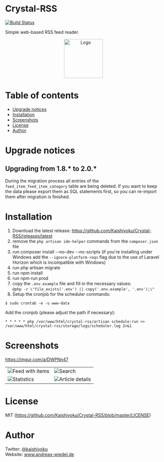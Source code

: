 # Crystal-RSS

[![Build Status](https://travis-ci.org/Kaishiyoku/Crystal-RSS.svg?branch=master)](https://travis-ci.org/Kaishiyoku/Crystal-RSS)

Simple web-based RSS feed reader.

<p align="center">
 <img src="https://crystal-rss.rocks/img/logo.svg" alt="Logo" width="125"/>
</p>

Table of contents
=================
  * [Upgrade notices](#upgrade-notices)
  * [Installation](#installation)
  * [Screenshots](#screenshots)
  * [License](#license)
  * [Author](#author)

Upgrade notices
===============

Upgrading from 1.8.* to 2.0.*
---------------------------
During the migration process all entries of the `feed_item_feed_item_category` table are being deleted.
If you want to keep the data please export them as SQL statements first, so you can re-import them after migration is finished. 

Installation
============
1. Download the latest release: https://github.com/Kaishiyoku/Crystal-RSS/releases/latest
2. remove the `php artisan ide-helper` commands from the `composer.json` file
3. run composer install --no-dev --no-scripts (if you're installing under Windows add the `--ignore-platform-reqs` flag due to the use of Laravel Horizon which is incompatible with Windows)
4. run php artisan migrate
5. run npm install
6. run npm run prod
7. copy the `.env.example` file and fill in the necessary values:  
`@php -r \"file_exists('.env') || copy('.env.example', '.env');\"`
8. Setup the cronjob for the scheduler commands:  
```
$ sudo crontab -e -u www-data
```
Add the cronjob (please adjust the path if necessary):
```
* * * * * php /var/www/html/crystal-rss/artisan schedule:run >> /var/www/html/crystal-rss/storage/logs/scheduler.log 2>&1
```

Screenshots
===========
https://imgur.com/a/DWPNn47

|                                                              |                                                              |
|--------------------------------------------------------------|--------------------------------------------------------------|
| ![Feed with items](https://i.imgur.com/Azv6eUS.png?raw=true) | ![Search](https://i.imgur.com/kD5T53C.png?raw=true)          |
| ![Statistics](https://i.imgur.com/ICdkbS7.png?raw=true)      | ![Article details](https://i.imgur.com/nzfbnj4.png?raw=true) |

License
=======
MIT (https://github.com/Kaishiyoku/Crystal-RSS/blob/master/LICENSE)


Author
======
Twitter: [@kaishiyoku](https://twitter.com/kaishiyoku)  
Website: www.andreas-wiedel.de
